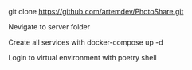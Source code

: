 git clone https://github.com/artemdev/PhotoShare.git

Nevigate to server folder

Create all services with docker-compose up -d 

Login to virtual environment with poetry shell 
